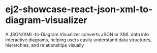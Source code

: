 # ej2-showcase-react-json-xml-to-diagram-visualizer
A JSON/XML-to-Diagram Visualizer converts JSON or XML data into interactive diagrams, helping users easily understand data structures, hierarchies, and relationships visually
